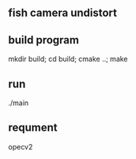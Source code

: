 ## fish camera undistort

## build program
mkdir build; cd build; cmake ..; make

## run
./main

## requment
opecv2
